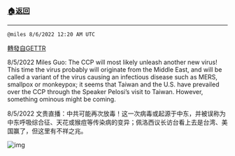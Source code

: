###  [:house:返回](README.md)
---


`@miles 8/6/2022 12:20 AM UTC`

[轉發自GETTR](https://gettr.com/post/p1lb7l2e50e)

8/5/2022 Miles Guo: The CCP will most likely unleash another new virus! This time the virus probably will originate from the Middle East, and will be called a variant of the virus causing an  infectious disease such as MERS, smallpox or monkeypox; it seems that Taiwan and the U.S. have prevailed over the CCP through the Speaker Pelosi’s visit to Taiwan. However, something ominous might be coming.

8/5/2022 文贵直播：中共可能再次放毒！这一次病毒或起源于中东，并被误称为中东呼吸综合征、天花或猴痘等传染病的变异；佩洛西议长访台看上去是台湾、美国赢了，但这里有不祥之兆。

![img](https://media.gettr.com/group20/getter/2022/08/06/00/fe947d7d-2f73-bb01-5d53-78e5985bb00b/out.jpg)
